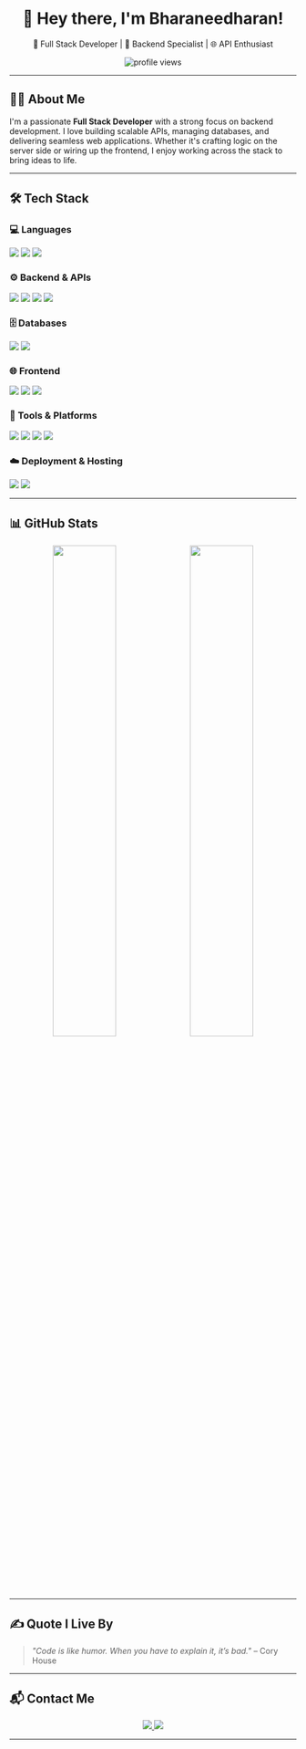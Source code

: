 <h1 align="center">👋 Hey there, I'm Bharaneedharan!</h1>
<p align="center">
  🚀 Full Stack Developer | 🔧 Backend Specialist | 🌐 API Enthusiast
</p>

<p align="center">
  <img src="https://komarev.com/ghpvc/?username=Bharaneedharan-K&color=brightgreen" alt="profile views" />
</p>

---

## 👨‍💻 About Me

I'm a passionate **Full Stack Developer** with a strong focus on backend development. I love building scalable APIs, managing databases, and delivering seamless web applications. Whether it's crafting logic on the server side or wiring up the frontend, I enjoy working across the stack to bring ideas to life.

---

## 🛠️ Tech Stack

### 💻 Languages
<p>
  <img src="https://img.shields.io/badge/Java-%23ED8B00?style=for-the-badge&logo=openjdk&logoColor=white" />
  <img src="https://img.shields.io/badge/C-%2300599C?style=for-the-badge&logo=c&logoColor=white" />
  <img src="https://img.shields.io/badge/JavaScript-%23F7DF1E?style=for-the-badge&logo=javascript&logoColor=black" />
</p>

### ⚙️ Backend & APIs
<p>
  <img src="https://img.shields.io/badge/Node.js-%23339933?style=for-the-badge&logo=node.js&logoColor=white" />
  <img src="https://img.shields.io/badge/Express.js-%23404D59?style=for-the-badge&logo=express&logoColor=white" />
  <img src="https://img.shields.io/badge/PHP-%23777BB4?style=for-the-badge&logo=php&logoColor=white" />
  <img src="https://img.shields.io/badge/Apache-%23D42029?style=for-the-badge&logo=apache&logoColor=white" />
</p>

### 🗄️ Databases
<p>
  <img src="https://img.shields.io/badge/MongoDB-%2347A248?style=for-the-badge&logo=mongodb&logoColor=white" />
  <img src="https://img.shields.io/badge/MySQL-%2300758F?style=for-the-badge&logo=mysql&logoColor=white" />
</p>

### 🌐 Frontend
<p>
  <img src="https://img.shields.io/badge/React-%2361DAFB?style=for-the-badge&logo=react&logoColor=black" />
  <img src="https://img.shields.io/badge/HTML5-%23E34F26?style=for-the-badge&logo=html5&logoColor=white" />
  <img src="https://img.shields.io/badge/CSS3-%231572B6?style=for-the-badge&logo=css3&logoColor=white" />
</p>

### 🧰 Tools & Platforms
<p>
  <img src="https://img.shields.io/badge/Git-%23F05032?style=for-the-badge&logo=git&logoColor=white" />
  <img src="https://img.shields.io/badge/Postman-%23FF6C37?style=for-the-badge&logo=postman&logoColor=white" />
  <img src="https://img.shields.io/badge/Figma-%23F24E1E?style=for-the-badge&logo=figma&logoColor=white" />
  <img src="https://img.shields.io/badge/Canva-%2300C4CC?style=for-the-badge&logo=canva&logoColor=white" />
</p>

### ☁️ Deployment & Hosting
<p>
  <img src="https://img.shields.io/badge/Vercel-%23000000?style=for-the-badge&logo=vercel&logoColor=white" />
  <img src="https://img.shields.io/badge/Render-%2346E3B7?style=for-the-badge&logo=render&logoColor=black" />
</p>

---

## 📊 GitHub Stats

<p align="center">
  <img src="https://github-readme-stats.vercel.app/api?username=Bharaneedharan-K&show_icons=true&theme=github_dark&hide_border=true" width="47%" />
  <img src="https://github-readme-stats.vercel.app/api/top-langs/?username=Bharaneedharan-K&layout=compact&theme=github_dark&hide_border=true" width="47%" />
</p>

---

## ✍️ Quote I Live By

> *"Code is like humor. When you have to explain it, it’s bad."* – Cory House

---

## 📬 Contact Me

<p align="center">
  <a href="https://www.linkedin.com/in/bharaneedharan-k/" target="_blank">
    <img src="https://img.shields.io/badge/LinkedIn-%230077B5?style=for-the-badge&logo=linkedin&logoColor=white" />
  </a>
  <a href="mailto:bharaneedharan2004@gmail.com">
    <img src="https://img.shields.io/badge/Email-%23D14836?style=for-the-badge&logo=gmail&logoColor=white" />
  </a>
</p>

---



